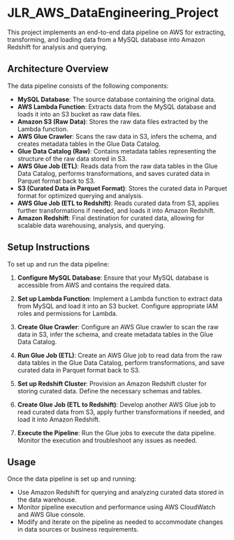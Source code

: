 # JLR_AWS_DataEngineering_Project

This project implements an end-to-end data pipeline on AWS for extracting, transforming, and loading data from a MySQL database into Amazon Redshift for analysis and querying.

## Architecture Overview

The data pipeline consists of the following components:

- **MySQL Database**: The source database containing the original data.
- **AWS Lambda Function**: Extracts data from the MySQL database and loads it into an S3 bucket as raw data files.
- **Amazon S3 (Raw Data)**: Stores the raw data files extracted by the Lambda function.
- **AWS Glue Crawler**: Scans the raw data in S3, infers the schema, and creates metadata tables in the Glue Data Catalog.
- **Glue Data Catalog (Raw)**: Contains metadata tables representing the structure of the raw data stored in S3.
- **AWS Glue Job (ETL)**: Reads data from the raw data tables in the Glue Data Catalog, performs transformations, and saves curated data in Parquet format back to S3.
- **S3 (Curated Data in Parquet Format)**: Stores the curated data in Parquet format for optimized querying and analysis.
- **AWS Glue Job (ETL to Redshift)**: Reads curated data from S3, applies further transformations if needed, and loads it into Amazon Redshift.
- **Amazon Redshift**: Final destination for curated data, allowing for scalable data warehousing, analysis, and querying.

## Setup Instructions

To set up and run the data pipeline:

1. **Configure MySQL Database**: Ensure that your MySQL database is accessible from AWS and contains the required data.

2. **Set up Lambda Function**: Implement a Lambda function to extract data from MySQL and load it into an S3 bucket. Configure appropriate IAM roles and permissions for Lambda.

3. **Create Glue Crawler**: Configure an AWS Glue crawler to scan the raw data in S3, infer the schema, and create metadata tables in the Glue Data Catalog.

4. **Run Glue Job (ETL)**: Create an AWS Glue job to read data from the raw data tables in the Glue Data Catalog, perform transformations, and save curated data in Parquet format back to S3.

5. **Set up Redshift Cluster**: Provision an Amazon Redshift cluster for storing curated data. Define the necessary schemas and tables.

6. **Create Glue Job (ETL to Redshift)**: Develop another AWS Glue job to read curated data from S3, apply further transformations if needed, and load it into Amazon Redshift.

7. **Execute the Pipeline**: Run the Glue jobs to execute the data pipeline. Monitor the execution and troubleshoot any issues as needed.

## Usage

Once the data pipeline is set up and running:

- Use Amazon Redshift for querying and analyzing curated data stored in the data warehouse.
- Monitor pipeline execution and performance using AWS CloudWatch and AWS Glue console.
- Modify and iterate on the pipeline as needed to accommodate changes in data sources or business requirements.


